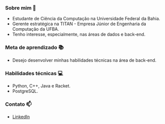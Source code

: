 ### Sobre mim 💬
- Estudante de Ciência da Computação na Universidade Federal da Bahia.
- Gerente estratégica na TITAN - Empresa Júnior de Engenharia da Computação da UFBA.
- Tenho interesse, especialmente, nas áreas de dados e back-end.

### Meta de aprendizado 📚
- Desejo desenvolver minhas habilidades técnicas na área de back-end.

### Habilidades técnicas 💻
- Python, C++, Java e Racket.
- PostgreSQL.
  
### Contato 📫
- [LinkedIn](https://br.linkedin.com/in/lais-abib-gonzalez)
